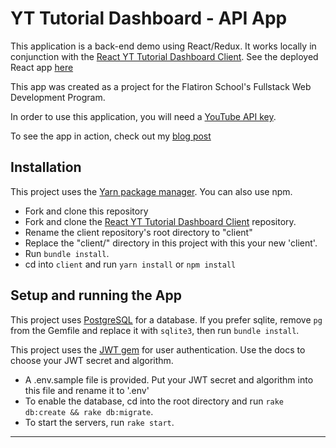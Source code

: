 # YT Tutorial Dashboard - API App

This application is a back-end demo using React/Redux. It works locally in conjunction with the [React YT Tutorial Dashboard Client](https://github.com/BeejLuig/react-yt-tutorial-dashboard). See the deployed React app [here](https://yttd.herokuapp.com/)

This app was created as a project for the Flatiron School's Fullstack Web Development Program. 

In order to use this application, you will need a [YouTube API key](https://developers.google.com/youtube/v3/getting-started).

To see the app in action, check out my [blog post](http://bjcantlupe.com/2017/05/01/yt_tutorial_dashboard_react_redux_and_rails/)

## Installation

This project uses the [Yarn package manager](https://yarnpkg.com/en/). You can also use npm. 

- Fork and clone this repository
- Fork and clone the [React YT Tutorial Dashboard Client](https://github.com/BeejLuig/react-yt-tutorial-dashboard) repository.
- Rename the client repository's root directory to "client"
- Replace the "client/" directory in this project with this your new 'client'.
- Run `bundle install`. 
- cd into `client` and run `yarn install` or `npm install`

## Setup and running the App

This project uses [PostgreSQL](https://www.postgresql.org/) for a database. If you prefer sqlite, remove `pg` from the Gemfile and replace it with `sqlite3`, then run `bundle install`. 

This project uses the [JWT gem](https://github.com/jwt/ruby-jwt) for user authentication. Use the docs to choose your JWT secret and algorithm. 

- A .env.sample file is provided. Put your JWT secret and algorithm into  this file and rename it to '.env'
- To enable the database, cd into the root directory and run `rake db:create && rake db:migrate`.
- To start the servers, run `rake start`.


--- 
